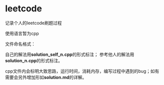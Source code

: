 # leetcode
记录个人的leetcode刷题过程

使用语言暂为cpp

文件命名格式：

自己的解法用**solution_self_n.cpp**的形式标注；
参考他人的解法用**solution_n.cpp**的形式标注。

cpp文件内会标明大致思路，运行时间，消耗内存，编写过程中遇到的bug；如有需要会另外增加形如**solution.md**的详解。
